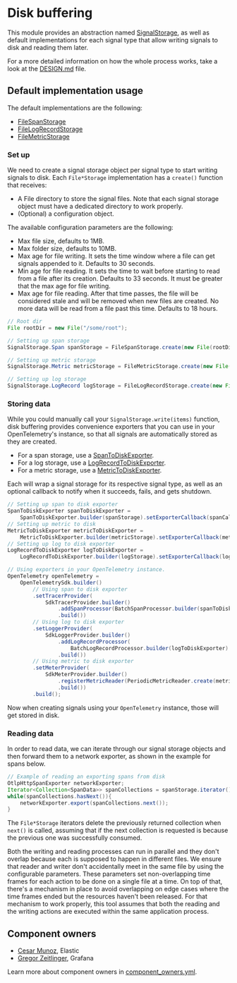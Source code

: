 # Disk buffering

This module provides an abstraction
named [SignalStorage](src/main/java/io/opentelemetry/contrib/disk/buffering/storage/SignalStorage.java),
as well as default implementations for each signal type that allow writing signals to disk and
reading them later.

For a more detailed information on how the whole process works, take a look at
the [DESIGN.md](DESIGN.md) file.

## Default implementation usage

The default implementations are the following:

* [FileSpanStorage](src/main/java/io/opentelemetry/contrib/disk/buffering/storage/impl/FileSpanStorage.java)
* [FileLogRecordStorage](src/main/java/io/opentelemetry/contrib/disk/buffering/storage/impl/FileLogRecordStorage.java)
* [FileMetricStorage](src/main/java/io/opentelemetry/contrib/disk/buffering/storage/impl/FileMetricStorage.java)

### Set up

We need to create a signal storage object per signal type to start writing signals to disk. Each
`File*Storage` implementation
has a `create()` function that receives:

* A File directory to store the signal files. Note that each signal storage object must have a
  dedicated directory to work properly.
* (Optional) a configuration object.

The available configuration parameters are the following:

* Max file size, defaults to 1MB.
* Max folder size, defaults to 10MB.
* Max age for file writing. It sets the time window where a file can get signals appended to it.
  Defaults to 30 seconds.
* Min age for file reading. It sets the time to wait before starting to read from a file after
  its creation. Defaults to 33 seconds. It must be greater that the max age for file writing.
* Max age for file reading. After that time passes, the file will be considered stale and will be
  removed when new files are created. No more data will be read from a file past this time. Defaults
  to 18 hours.

```java
// Root dir
File rootDir = new File("/some/root");

// Setting up span storage
SignalStorage.Span spanStorage = FileSpanStorage.create(new File(rootDir, "spans"));

// Setting up metric storage
SignalStorage.Metric metricStorage = FileMetricStorage.create(new File(rootDir, "metrics"));

// Setting up log storage
SignalStorage.LogRecord logStorage = FileLogRecordStorage.create(new File(rootDir, "logs"));
```

### Storing data

While you could manually call your `SignalStorage.write(items)` function, disk buffering
provides convenience exporters that you can use in your OpenTelemetry's instance, so
that all signals are automatically stored as they are created.

* For a span storage, use
  a [SpanToDiskExporter](src/main/java/io/opentelemetry/contrib/disk/buffering/exporters/SpanToDiskExporter.java).
* For a log storage, use
  a [LogRecordToDiskExporter](src/main/java/io/opentelemetry/contrib/disk/buffering/exporters/LogRecordToDiskExporter.java).
* For a metric storage, use
  a [MetricToDiskExporter](src/main/java/io/opentelemetry/contrib/disk/buffering/exporters/MetricToDiskExporter.java).

Each will wrap a signal storage for its respective signal type, as well as an optional callback
to notify when it succeeds, fails, and gets shutdown.

```java
// Setting up span to disk exporter
SpanToDiskExporter spanToDiskExporter =
    SpanToDiskExporter.builder(spanStorage).setExporterCallback(spanCallback).build();
// Setting up metric to disk
MetricToDiskExporter metricToDiskExporter =
    MetricToDiskExporter.builder(metricStorage).setExporterCallback(metricCallback).build();
// Setting up log to disk exporter
LogRecordToDiskExporter logToDiskExporter =
    LogRecordToDiskExporter.builder(logStorage).setExporterCallback(logCallback).build();

// Using exporters in your OpenTelemetry instance.
OpenTelemetry openTelemetry =
    OpenTelemetrySdk.builder()
        // Using span to disk exporter
        .setTracerProvider(
            SdkTracerProvider.builder()
                .addSpanProcessor(BatchSpanProcessor.builder(spanToDiskExporter).build())
                .build())
        // Using log to disk exporter
        .setLoggerProvider(
            SdkLoggerProvider.builder()
                .addLogRecordProcessor(
                    BatchLogRecordProcessor.builder(logToDiskExporter).build())
                .build())
        // Using metric to disk exporter
        .setMeterProvider(
            SdkMeterProvider.builder()
                .registerMetricReader(PeriodicMetricReader.create(metricToDiskExporter))
                .build())
        .build();
```

Now when creating signals using your `OpenTelemetry` instance, those will get stored in disk.

### Reading data

In order to read data, we can iterate through our signal storage objects and then forward them to
a network exporter, as shown in the example for spans below.

```java
// Example of reading an exporting spans from disk
OtlpHttpSpanExporter networkExporter;
Iterator<Collection<SpanData>> spanCollections = spanStorage.iterator();
while(spanCollections.hasNext()){
    networkExporter.export(spanCollections.next());
}
```

The `File*Storage` iterators delete the previously returned collection when `next()` is called,
assuming that if the next collection is requested is because the previous one was successfully
consumed.

Both the writing and reading processes can run in parallel and they don't overlap
because each is supposed to happen in different files. We ensure that reader and writer don't
accidentally meet in the same file by using the configurable parameters. These parameters set
non-overlapping time frames for each action to be done on a single file at a time. On top of that,
there's a mechanism in place to avoid overlapping on edge cases where the time frames ended but the
resources haven't been released. For that mechanism to work properly, this tool assumes that both
the reading and the writing actions are executed within the same application process.

## Component owners

- [Cesar Munoz](https://github.com/LikeTheSalad), Elastic
- [Gregor Zeitlinger](https://github.com/zeitlinger), Grafana

Learn more about component owners in [component_owners.yml](../.github/component_owners.yml).
